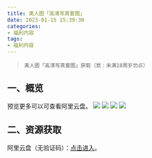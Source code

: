 ```yaml
---
title: 美人图「高清写真套图」
date: 2023-01-15 15:39:30
categories:
- 福利内容
tags:
- 福利内容
---
```



> `美人图「高清写真套图」获取（🈲️：未满18周岁勿点）`

## **一、概览**

预览更多可以可查看阿里云盘。
![](/assets/images/p1.PNG)
![](/assets/images/p2.PNG)
![](/assets/images/p6.PNG)
![](/assets/images/p8.PNG)
## **二、资源获取**
阿里云盘（无验证码）：[点击进入](https://www.aliyundrive.com/s/xvpe8aBT9aw)。














